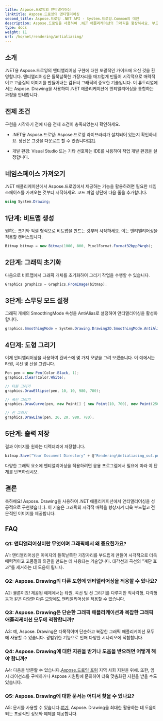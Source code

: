 ```yaml
---
title: Aspose.드로잉의 앤티앨리어싱
linktitle: Aspose.드로잉의 앤티앨리어싱
second_title: Aspose.드로잉 .NET API - System.드로잉.Common의 대안
description: Aspose.드로잉을 사용하여 .NET 애플리케이션의 그래픽을 향상하세요. 부드러운 가장자리를 위해 앤티앨리어싱을 구현합니다. 단계별 가이드를 따르세요.
type: docs
weight: 11
url: /ko/net/rendering/antialiasing/
---
```

## 소개

.NET용 Aspose.드로잉의 앤티앨리어싱 구현에 대한 포괄적인 가이드에 오신 것을 환영합니다. 앤티앨리어싱은 들쭉날쭉한 가장자리를 매끄럽게 만들어 시각적으로 매력적이고 고품질의 이미지를 만들어내는 컴퓨터 그래픽의 중요한 기술입니다. 이 튜토리얼에서는 Aspose. Drawing을 사용하여 .NET 애플리케이션에 앤티앨리어싱을 통합하는 과정을 안내합니다.

## 전제 조건

구현을 시작하기 전에 다음 전제 조건이 충족되었는지 확인하세요.

-  .NET용 Aspose.드로잉: Aspose.드로잉 라이브러리가 설치되어 있는지 확인하세요. 당신은 그것을 다운로드 할 수 있습니다[여기](https://releases.aspose.com/drawing/net/).

- 개발 환경: Visual Studio 또는 기타 선호하는 IDE를 사용하여 작업 개발 환경을 설정합니다.

## 네임스페이스 가져오기

.NET 애플리케이션에서 Aspose.드로잉에서 제공하는 기능을 활용하려면 필요한 네임스페이스를 가져오는 것부터 시작하세요. 코드 파일 상단에 다음 줄을 추가합니다.

```csharp
using System.Drawing;
```

## 1단계: 비트맵 생성

원하는 크기와 픽셀 형식으로 비트맵을 만드는 것부터 시작하세요. 이는 앤티앨리어싱을 적용할 캔버스입니다.

```csharp
Bitmap bitmap = new Bitmap(1000, 800, PixelFormat.Format32bppPArgb);
```

## 2단계: 그래픽 초기화

다음으로 비트맵에서 그래픽 개체를 초기화하여 그리기 작업을 수행할 수 있습니다.

```csharp
Graphics graphics = Graphics.FromImage(bitmap);
```

## 3단계: 스무딩 모드 설정

그래픽 개체의 SmoothingMode 속성을 AntiAlias로 설정하여 앤티앨리어싱을 활성화합니다.

```csharp
graphics.SmoothingMode = System.Drawing.Drawing2D.SmoothingMode.AntiAlias;
```

## 4단계: 도형 그리기

이제 안티앨리어싱을 사용하여 캔버스에 몇 가지 모양을 그려 보겠습니다. 이 예에서는 타원, 곡선 및 선을 그립니다.

```csharp
Pen pen = new Pen(Color.Black, 1);
graphics.Clear(Color.White);

// 타원 그리기
graphics.DrawEllipse(pen, 10, 10, 980, 780);

// 곡선 그리기
graphics.DrawCurve(pen, new Point[] { new Point(10, 700), new Point(250, 500), new Point(500, 10), new Point(750, 500), new Point(990, 700) });

// 선 그리기
graphics.DrawLine(pen, 20, 20, 980, 780);
```

## 5단계: 출력 저장

결과 이미지를 원하는 디렉터리에 저장합니다.

```csharp
bitmap.Save("Your Document Directory" + @"Rendering\Antialiasing_out.png");
```

다양한 그래픽 요소에 앤티앨리어싱을 적용하려면 응용 프로그램에서 필요에 따라 이 단계를 반복하십시오.

## 결론

축하해요! Aspose. Drawing을 사용하여 .NET 애플리케이션에서 앤티앨리어싱을 성공적으로 구현했습니다. 이 기술은 그래픽의 시각적 매력을 향상시켜 더욱 부드럽고 전문적인 이미지를 제공합니다.

## FAQ

### Q1: 앤티앨리어싱이란 무엇이며 그래픽에서 왜 중요한가요?

A1: 앤티앨리어싱은 이미지의 들쭉날쭉한 가장자리를 부드럽게 만들어 시각적으로 더욱 매력적이고 고품질의 외관을 만드는 데 사용되는 기술입니다. 대각선과 곡선의 "계단 효과"를 제거하는 데 도움이 됩니다.

### Q2: Aspose. Drawing의 다른 도형에 앤티앨리어싱을 적용할 수 있나요?

A2: 물론이죠! 제공된 예제에서는 타원, 곡선 및 선 그리기를 다루지만 직사각형, 다각형 등과 같은 다양한 다른 모양에도 앤티앨리어싱을 적용할 수 있습니다.

### Q3: Aspose. Drawing은 단순한 그래픽 애플리케이션과 복잡한 그래픽 애플리케이션 모두에 적합합니까?

A3: 예, Aspose. Drawing은 다목적이며 단순하고 복잡한 그래픽 애플리케이션 모두에 사용할 수 있습니다. 광범위한 기능으로 인해 다양한 시나리오에 적합합니다.

### Q4: Aspose. Drawing에 대한 지원을 받거나 도움을 받으려면 어떻게 해야 합니까?

 A4: 다음을 방문할 수 있습니다.[Aspose.드로잉 포럼](https://forum.aspose.com/c/diagram/17) 지역 사회 지원을 위해. 또한, 임시 라이선스를 구매하거나 Aspose 지원팀에 문의하여 더욱 맞춤화된 지원을 받을 수도 있습니다.

### Q5: Aspose. Drawing에 대한 문서는 어디서 찾을 수 있나요?

 A5: 문서를 사용할 수 있습니다.[여기](https://reference.aspose.com/drawing/net/), Aspose. Drawing을 최대한 활용하는 데 도움이 되는 포괄적인 정보와 예제를 제공합니다.